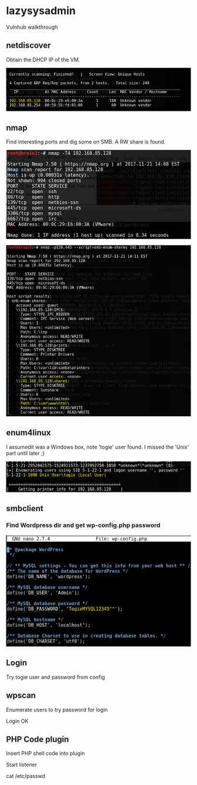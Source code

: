 # lazysysadmin
Vulnhub walkthrough

## netdiscover

Obtain the DHCP IP of the VM.

![Alt text](./netdiscover.png?raw=true)


## nmap

Find interesting ports and dig some on SMB. A RW share is found.

![Alt text](./nmap.png?raw=true)

![Alt text](./enum-smb.png?raw=true)


## enum4linux

I assumedit was a Windows box, note 'togie' user found. I missed the 'Unix' part until later ;)

![Alt text](./enum4linux.png?raw=true)


## smbclient

### Find Wordpress dir and get wp-config.php password

![Alt text](./wp-config.png?raw=true)


## Login

Try togie user and password from config


## wpscan

Enumerate users to try password for login

Login OK

## PHP Code plugin

Insert PHP shell code into plugin

Start listener

cat /etc/passwd


